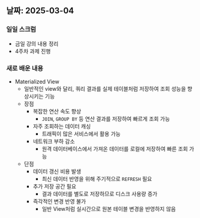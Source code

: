 ## 날짜: 2025-03-04

### 일일 스크럼
- 금일 강의 내용 정리
- 4주차 과제 진행

### 새로 배운 내용
- Materialized View
  - 일반적인 view와 달리, 쿼리 결과를 실제 테이블처럼 저장하여 조회 성능을 향상시키는 기능
  - 장점
    - 복잡한 연산 속도 향상
        - `JOIN`, `GROUP BY` 등 연산 결과를 저장하여 빠르게 조회 가능
    - 자주 조회하는 데이터 캐싱
        - 트래픽이 많은 서비스에서 활용 가능
    - 네트워크 부하 감소
        - 원격 데이터베이스에서 가져온 데이터를 로컬에 저장하여 빠른 조회 가능
  - 단점
    - 데이터 갱신 비용 발생
        - 최신 데이터 반영을 위해 주기적으로 `REFRESH` 필요
    - 추가 저장 공간 필요
        - 결과 데이터를 별도로 저장하므로 디스크 사용량 증가
    - 즉각적인 변경 반영 불가
        - 일반 View처럼 실시간으로 원본 테이블 변경을 반영하지 않음
